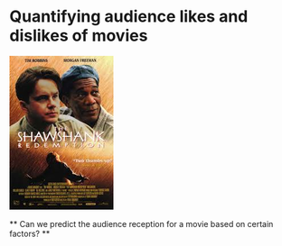 # Quantifying audience likes and dislikes of movies 

![alt text](https://github.com/abhisekswain/movie-user-ratings/blob/master/shawshank_redemption.jpeg)

** Can we predict the audience reception for a movie based on certain factors? **

